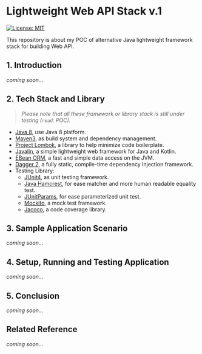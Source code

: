 # Lightweight Web API Stack v.1
[![License: MIT](https://img.shields.io/badge/License-MIT-blue.svg)](/LICENSE)

This repository is about my POC of alternative Java lightweight framework stack for building Web API.



## 1. Introduction

_coming soon..._



## 2. Tech Stack and Library

>  _Please note that all these framework or library stack is still under testing (`read`: POC)._

- [Java 8](http://www.oracle.com/technetwork/java/javase/downloads/java-archive-javase8-2177648.html), use Java 8 platform.
- [Maven3](https://maven.apache.org/index.html), as build system and dependency management.
- [Project Lombok](https://projectlombok.org/), a library to help minimize code boilerplate.
- [Javalin](https://javalin.io/), a simple lightweight web framework for Java and Kotlin.
- [EBean ORM](http://ebean-orm.github.io/), a fast and simple data access on the JVM.
- [Dagger 2](https://google.github.io/dagger/), a fully static, compile-time dependency Injection framework.
- Testing Library:
   - [JUnit4](https://junit.org/junit4/), as unit testing framework.
   - [Java Hamcrest](http://hamcrest.org/JavaHamcrest/), for ease matcher and more human readable equality test.
    - [JUnitParams](https://github.com/Pragmatists/JUnitParams), for ease parameterized unit test.
    - [Mockito](http://site.mockito.org/), a mock test framework.
    - [Jacoco](https://www.eclemma.org/jacoco/), a code coverage library.

  

## 3. Sample Application Scenario

_coming soon..._



## 4. Setup, Running and Testing Application

_coming soon..._



## 5. Conclusion

_coming soon..._



## Related Reference
_coming soon..._
